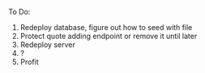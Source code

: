 To Do:

1. Redeploy database, figure out how to seed with file
2. Protect quote adding endpoint or remove it until later
3. Redeploy server
4. ?
5. Profit